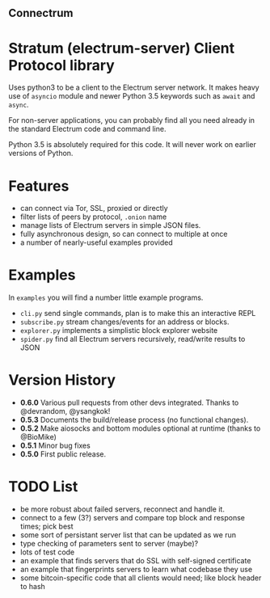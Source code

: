 Connectrum
----------

Stratum (electrum-server) Client Protocol library
=================================================

Uses python3 to be a client to the Electrum server network. It makes heavy use of
`asyncio` module and newer Python 3.5 keywords such as `await` and `async`.

For non-server applications, you can probably find all you need
already in the standard Electrum code and command line.

Python 3.5 is absolutely required for this code. It will never work
on earlier versions of Python.


Features
========

- can connect via Tor, SSL, proxied or directly
- filter lists of peers by protocol, `.onion` name
- manage lists of Electrum servers in simple JSON files.
- fully asynchronous design, so can connect to multiple at once
- a number of nearly-useful examples provided

Examples
========

In `examples` you will find a number little example programs.

- `cli.py` send single commands, plan is to make this an interactive REPL
- `subscribe.py` stream changes/events for an address or blocks.
- `explorer.py` implements a simplistic block explorer website
- `spider.py` find all Electrum servers recursively, read/write results to JSON

Version History
===============

- **0.6.0** Various pull requests from other devs integrated. Thanks to @devrandom, @ysangkok!
- **0.5.3** Documents the build/release process (no functional changes).
- **0.5.2** Make aiosocks and bottom modules optional at runtime (thanks to @BioMike)
- **0.5.1** Minor bug fixes
- **0.5.0** First public release.


TODO List
=========

- be more robust about failed servers, reconnect and handle it.
- connect to a few (3?) servers and compare top block and response times; pick best
- some sort of persistant server list that can be updated as we run
- type checking of parameters sent to server (maybe)?
- lots of test code
- an example that finds servers that do SSL with self-signed certificate
- an example that fingerprints servers to learn what codebase they use
- some bitcoin-specific code that all clients would need; like block header to hash

